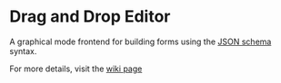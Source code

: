 # Drag and Drop Editor

A graphical mode frontend for building forms using the [JSON schema](https://github.com/Back2bikes/attendance/wiki/Forms-syntax) syntax.

For more details, visit the [wiki page](https://github.com/Back2bikes/attendance/wiki/Drag-n-Drop-Editor)
